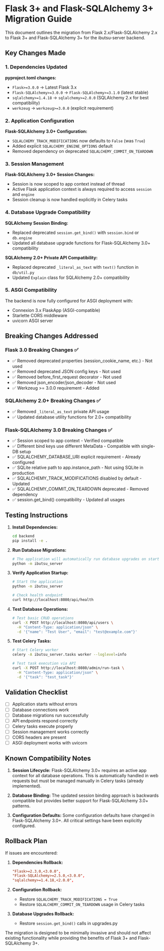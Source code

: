 # Flask 3+ and Flask-SQLAlchemy 3+ Migration Guide

This document outlines the migration from Flask 2.x/Flask-SQLAlchemy 2.x to Flask 3+ and Flask-SQLAlchemy 3+ for the ibutsu-server backend.

## Key Changes Made

### 1. Dependencies Updated

**pyproject.toml changes:**
- `Flask>=3.0.0` → Latest Flask 3.x
- `Flask-SQLAlchemy>=3.0.0` → `Flask-SQLAlchemy>=3.1.0` (latest stable)
- `sqlalchemy>=1.4.18` → `sqlalchemy>=2.0.0` (SQLAlchemy 2.x for best compatibility)
- `werkzeug` → `werkzeug>=3.0.0` (explicit requirement)

### 2. Application Configuration

**Flask-SQLAlchemy 3.0+ Configuration:**
- `SQLALCHEMY_TRACK_MODIFICATIONS` now defaults to `False` (was `True`)
- Added explicit `SQLALCHEMY_ENGINE_OPTIONS` default
- Removed dependency on deprecated `SQLALCHEMY_COMMIT_ON_TEARDOWN`

### 3. Session Management

**Flask-SQLAlchemy 3.0+ Session Changes:**
- Session is now scoped to app context instead of thread
- Active Flask application context is always required to access `session` and `engine`
- Session cleanup is now handled explicitly in Celery tasks

### 4. Database Upgrade Compatibility

**SQLAlchemy Session Binding:**
- Replaced deprecated `session.get_bind()` with `session.bind` or `db.engine`
- Updated all database upgrade functions for Flask-SQLAlchemy 3.0+ compatibility

**SQLAlchemy 2.0+ Private API Compatibility:**
- Replaced deprecated `_literal_as_text` with `text()` function in `db/util.py`
- Updated `Explain` class for SQLAlchemy 2.0+ compatibility

### 5. ASGI Compatibility

The backend is now fully configured for ASGI deployment with:
- Connexion 3.x FlaskApp (ASGI-compatible)
- Starlette CORS middleware
- uvicorn ASGI server

## Breaking Changes Addressed

### Flask 3.0 Breaking Changes ✅
- ✅ Removed deprecated properties (session_cookie_name, etc.) - Not used
- ✅ Removed deprecated JSON config keys - Not used
- ✅ Removed before_first_request decorator - Not used
- ✅ Removed json_encoder/json_decoder - Not used
- ✅ Werkzeug >= 3.0.0 requirement - Added

### SQLAlchemy 2.0+ Breaking Changes ✅
- ✅ Removed `_literal_as_text` private API usage
- ✅ Updated database utility functions for 2.0+ compatibility

### Flask-SQLAlchemy 3.0 Breaking Changes ✅
- ✅ Session scoped to app context - Verified compatible
- ✅ Different bind keys use different MetaData - Compatible with single-DB setup
- ✅ SQLALCHEMY_DATABASE_URI explicit requirement - Already configured
- ✅ SQLite relative path to app.instance_path - Not using SQLite in production
- ✅ SQLALCHEMY_TRACK_MODIFICATIONS disabled by default - Updated
- ✅ SQLALCHEMY_COMMIT_ON_TEARDOWN deprecated - Removed dependency
- ✅ session.get_bind() compatibility - Updated all usages

## Testing Instructions

1. **Install Dependencies:**
   ```bash
   cd backend
   pip install -e .
   ```

2. **Run Database Migrations:**
   ```bash
   # The application will automatically run database upgrades on startup
   python -m ibutsu_server
   ```

3. **Verify Application Startup:**
   ```bash
   # Start the application
   python -m ibutsu_server

   # Check health endpoint
   curl http://localhost:8080/api/health
   ```

4. **Test Database Operations:**
   ```bash
   # Test basic CRUD operations
   curl -X POST http://localhost:8080/api/users \
     -H "Content-Type: application/json" \
     -d '{"name": "Test User", "email": "test@example.com"}'
   ```

5. **Test Celery Tasks:**
   ```bash
   # Start Celery worker
   celery -A ibutsu_server.tasks worker --loglevel=info

   # Test task execution via API
   curl -X POST http://localhost:8080/admin/run-task \
     -H "Content-Type: application/json" \
     -d '{"task": "test_task"}'
   ```

## Validation Checklist

- [ ] Application starts without errors
- [ ] Database connections work
- [ ] Database migrations run successfully
- [ ] API endpoints respond correctly
- [ ] Celery tasks execute properly
- [ ] Session management works correctly
- [ ] CORS headers are present
- [ ] ASGI deployment works with uvicorn

## Known Compatibility Notes

1. **Session Lifecycle:** Flask-SQLAlchemy 3.0+ requires an active app context for all database operations. This is automatically handled in web requests but must be managed manually in Celery tasks (already implemented).

2. **Database Binding:** The updated session binding approach is backwards compatible but provides better support for Flask-SQLAlchemy 3.0+ patterns.

3. **Configuration Defaults:** Some configuration defaults have changed in Flask-SQLAlchemy 3.0+. All critical settings have been explicitly configured.

## Rollback Plan

If issues are encountered:

1. **Dependencies Rollback:**
   ```toml
   "Flask>=2.3.0,<3.0.0",
   "Flask-SQLAlchemy>=2.5.0,<3.0.0",
   "sqlalchemy>=1.4.18,<2.0.0",
   ```

2. **Configuration Rollback:**
   - Restore `SQLALCHEMY_TRACK_MODIFICATIONS = True`
   - Restore `SQLALCHEMY_COMMIT_ON_TEARDOWN` usage in Celery tasks

3. **Database Upgrades Rollback:**
   - Restore `session.get_bind()` calls in upgrades.py

The migration is designed to be minimally invasive and should not affect existing functionality while providing the benefits of Flask 3+ and Flask-SQLAlchemy 3+.
